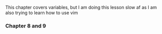 
This chapter covers variables, but I am doing this lesson slow af as I am also trying to learn how to use vim

### Chapter 8 and 9

